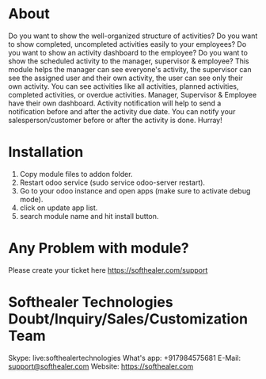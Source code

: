 About
============
Do you want to show the well-organized structure of activities? Do you want to show completed, uncompleted activities easily to your employees? Do you want to show an activity dashboard to the employee? Do you want to show the scheduled activity to the manager, supervisor & employee? This module helps the manager can see everyone's activity, the supervisor can see the assigned user and their own activity, the user can see only their own activity. You can see activities like all activities, planned activities, completed activities, or overdue activities. Manager, Supervisor & Employee have their own dashboard. Activity notification will help to send a notification before and after the activity due date. You can notify your salesperson/customer before or after the activity is done. Hurray!



Installation
============
1) Copy module files to addon folder.
2) Restart odoo service (sudo service odoo-server restart).
3) Go to your odoo instance and open apps (make sure to activate debug mode).
4) click on update app list.
5) search module name and hit install button.

Any Problem with module?
=====================================
Please create your ticket here https://softhealer.com/support

Softhealer Technologies Doubt/Inquiry/Sales/Customization Team
=====================================
Skype: live:softhealertechnologies
What's app: +917984575681
E-Mail: support@softhealer.com
Website: https://softhealer.com
